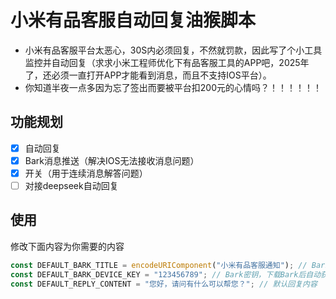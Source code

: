 # 小米有品客服自动回复油猴脚本
 - 小米有品客服平台太恶心，30S内必须回复，不然就罚款，因此写了个小工具监控并自动回复（求求小米工程师优化下有品客服工具的APP吧，2025年了，还必须一直打开APP才能看到消息，而且不支持IOS平台）。
 - 你知道半夜一点多因为忘了签出而要被平台扣200元的心情吗？！！！！！！

## 功能规划
- [x] 自动回复
- [x] Bark消息推送（解决IOS无法接收消息问题）
- [x] 开关（用于连续消息解答问题）
- [ ] 对接deepseek自动回复

## 使用
修改下面内容为你需要的内容

```javascript
const DEFAULT_BARK_TITLE = encodeURIComponent("小米有品客服通知"); // Bark通知标题
const DEFAULT_BARK_DEVICE_KEY = "123456789"; // Bark密钥，下载Bark后自动获取
const DEFAULT_REPLY_CONTENT = "您好，请问有什么可以帮您？"; // 默认回复内容
```